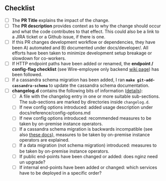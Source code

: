 ## Checklist

 - [ ] The **PR Title** explains the impact of the change.
 - [ ] The **PR description** provides context as to why the change should occur and what the code contributes to that effect. This could also be a link to a JIRA ticket or a Github issue, if there is one.
 - [ ] If this PR changes development workflow or dependencies, they have been A) automated and B) documented under docs/developer/. All efforts have been taken to minimize development setup breakage or slowdown for co-workers.
 - [ ] If HTTP endpoint paths have been added or renamed, the **endpoint / config-flag checklist** (see Wire-employee only backend [wiki page](https://github.com/zinfra/backend-wiki/wiki/Checklists)) has been followed.
 - [ ] If a cassandra schema migration has been added, I ran **`make git-add-cassandra-schema`** to update the cassandra schema documentation.
 - [ ] **changelog.d** contains the following bits of information ([details](https://github.com/wireapp/wire-server/blob/develop/docs/developer/changelog.md)):
   - [ ] A file with the changelog entry in one or more suitable sub-sections. The sub-sections are marked by directories inside `changelog.d`.
   - [ ] If new config options introduced: added usage description under docs/reference/config-options.md
   - [ ] If new config options introduced: recommended measures to be taken by on-premise instance operators.
   - [ ] If a cassandra schema migration is backwards incompatible (see also [these docs](https://github.com/wireapp/wire-server/blob/develop/docs/developer/cassandra-interaction.md#cassandra-schema-migrations)), measures to be taken by on-premise instance operators are explained.
   - [ ] If a data migration (not schema migration) introduced: measures to be taken by on-premise instance operators.
   - [ ] If public end-points have been changed or added: does nginz need un upgrade?
   - [ ] If internal end-points have been added or changed: which services have to be deployed in a specific order?

